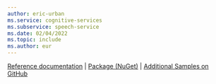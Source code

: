 ```yaml
---
author: eric-urban
ms.service: cognitive-services
ms.subservice: speech-service
ms.date: 02/04/2022
ms.topic: include
ms.author: eur
---
```


[Reference documentation](/cpp/cognitive-services/speech/) | [Package (NuGet)](https://www.nuget.org/packages/Microsoft.CognitiveServices.Speech) | [Additional Samples on GitHub](https://aka.ms/speech/github-cpp)
